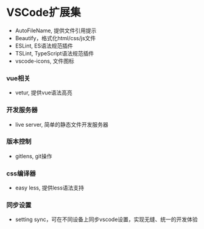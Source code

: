 # VSCode扩展集

- AutoFileName, 提供文件引用提示
- Beautify，格式化html/css/js文件
- ESLint, ES语法规范插件
- TSLint, TypeScript语法规范插件
- vscode-icons, 文件图标

### vue相关
- vetur, 提供vue语法高亮

### 开发服务器
- live server, 简单的静态文件开发服务器

### 版本控制
- gitlens, git操作

### css编译器
- easy less, 提供less语法支持

### 同步设置
- setting sync，可在不同设备上同步vscode设置，实现无缝、统一的开发体验